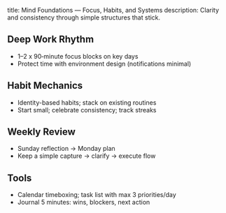 title: Mind Foundations — Focus, Habits, and Systems
description: Clarity and consistency through simple structures that stick.

## Deep Work Rhythm
- 1–2 x 90‑minute focus blocks on key days
- Protect time with environment design (notifications minimal)

## Habit Mechanics
- Identity-based habits; stack on existing routines
- Start small; celebrate consistency; track streaks

## Weekly Review
- Sunday reflection → Monday plan
- Keep a simple capture → clarify → execute flow

## Tools
- Calendar timeboxing; task list with max 3 priorities/day
- Journal 5 minutes: wins, blockers, next action

